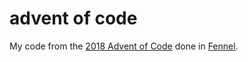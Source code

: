 # advent of code

My code from the [2018 Advent of Code](https://adventofcode.com/2018) done in [Fennel](https://fennel-lang.org).
